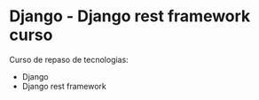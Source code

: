 # Django - Django rest framework curso

Curso de repaso de tecnologias:

- Django
- Django rest framework
